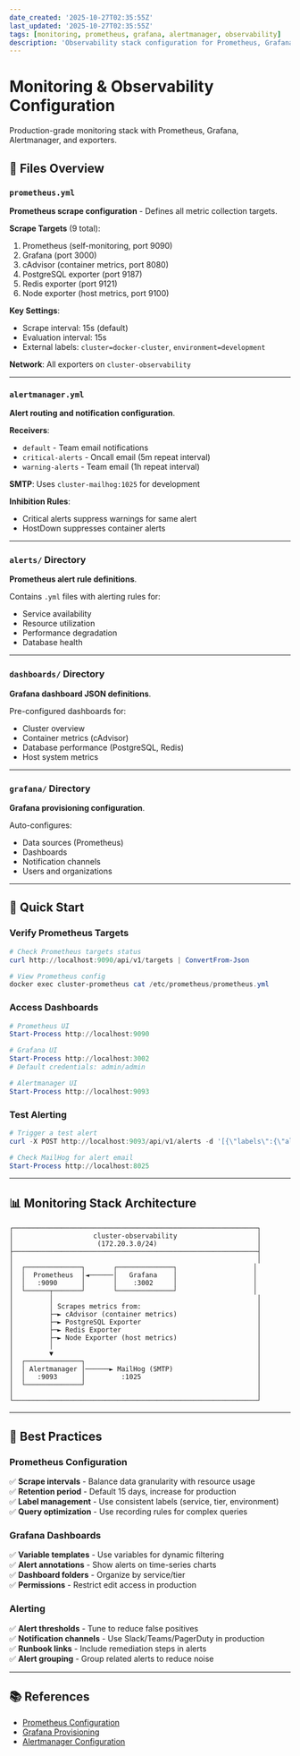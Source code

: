 ```yaml
---
date_created: '2025-10-27T02:35:55Z'
last_updated: '2025-10-27T02:35:55Z'
tags: [monitoring, prometheus, grafana, alertmanager, observability]
description: 'Observability stack configuration for Prometheus, Grafana, and Alertmanager'
---
```


# Monitoring & Observability Configuration

Production-grade monitoring stack with Prometheus, Grafana, Alertmanager, and exporters.

## 📁 Files Overview

### `prometheus.yml`
**Prometheus scrape configuration** - Defines all metric collection targets.

**Scrape Targets** (9 total):
1. Prometheus (self-monitoring, port 9090)
2. Grafana (port 3000)
3. cAdvisor (container metrics, port 8080)
4. PostgreSQL exporter (port 9187)
5. Redis exporter (port 9121)
6. Node exporter (host metrics, port 9100)

**Key Settings**:
- Scrape interval: 15s (default)
- Evaluation interval: 15s
- External labels: `cluster=docker-cluster`, `environment=development`

**Network**: All exporters on `cluster-observability`

---

### `alertmanager.yml`
**Alert routing and notification configuration**.

**Receivers**:
- `default` - Team email notifications
- `critical-alerts` - Oncall email (5m repeat interval)
- `warning-alerts` - Team email (1h repeat interval)

**SMTP**: Uses `cluster-mailhog:1025` for development

**Inhibition Rules**:
- Critical alerts suppress warnings for same alert
- HostDown suppresses container alerts

---

### `alerts/` Directory
**Prometheus alert rule definitions**.

Contains `.yml` files with alerting rules for:
- Service availability
- Resource utilization
- Performance degradation
- Database health

---

### `dashboards/` Directory
**Grafana dashboard JSON definitions**.

Pre-configured dashboards for:
- Cluster overview
- Container metrics (cAdvisor)
- Database performance (PostgreSQL, Redis)
- Host system metrics

---

### `grafana/` Directory
**Grafana provisioning configuration**.

Auto-configures:
- Data sources (Prometheus)
- Dashboards
- Notification channels
- Users and organizations

---

## 🚀 Quick Start

### Verify Prometheus Targets

```powershell
# Check Prometheus targets status
curl http://localhost:9090/api/v1/targets | ConvertFrom-Json

# View Prometheus config
docker exec cluster-prometheus cat /etc/prometheus/prometheus.yml
```

### Access Dashboards

```powershell
# Prometheus UI
Start-Process http://localhost:9090

# Grafana UI
Start-Process http://localhost:3002
# Default credentials: admin/admin

# Alertmanager UI
Start-Process http://localhost:9093
```

### Test Alerting

```powershell
# Trigger a test alert
curl -X POST http://localhost:9093/api/v1/alerts -d '[{\"labels\":{\"alertname\":\"TestAlert\",\"severity\":\"warning\"}}]' -H \"Content-Type: application/json\"

# Check MailHog for alert email
Start-Process http://localhost:8025
```

---

## 📊 Monitoring Stack Architecture

```
┌─────────────────────────────────────────────────────────────┐
│                    cluster-observability                    │
│                     (172.20.3.0/24)                         │
├─────────────────────────────────────────────────────────────┤
│                                                             │
│  ┌──────────────┐       ┌──────────────┐                   │
│  │  Prometheus  │◄──────│   Grafana    │                   │
│  │   :9090      │       │    :3002     │                   │
│  └──────┬───────┘       └──────────────┘                   │
│         │                                                   │
│         │ Scrapes metrics from:                             │
│         ├─► cAdvisor (container metrics)                    │
│         ├─► PostgreSQL Exporter                             │
│         ├─► Redis Exporter                                  │
│         ├─► Node Exporter (host metrics)                    │
│         │                                                   │
│         ▼                                                   │
│  ┌──────────────┐                                           │
│  │ Alertmanager │──────► MailHog (SMTP)                     │
│  │   :9093      │         :1025                             │
│  └──────────────┘                                           │
│                                                             │
└─────────────────────────────────────────────────────────────┘
```

---

## 🎯 Best Practices

### Prometheus Configuration

✅ **Scrape intervals** - Balance data granularity with resource usage  
✅ **Retention period** - Default 15 days, increase for production  
✅ **Label management** - Use consistent labels (service, tier, environment)  
✅ **Query optimization** - Use recording rules for complex queries  

### Grafana Dashboards

✅ **Variable templates** - Use variables for dynamic filtering  
✅ **Alert annotations** - Show alerts on time-series charts  
✅ **Dashboard folders** - Organize by service/tier  
✅ **Permissions** - Restrict edit access in production  

### Alerting

✅ **Alert thresholds** - Tune to reduce false positives  
✅ **Notification channels** - Use Slack/Teams/PagerDuty in production  
✅ **Runbook links** - Include remediation steps in alerts  
✅ **Alert grouping** - Group related alerts to reduce noise  

---

## 📚 References

- [Prometheus Configuration](https://prometheus.io/docs/prometheus/latest/configuration/configuration/)
- [Grafana Provisioning](https://grafana.com/docs/grafana/latest/administration/provisioning/)
- [Alertmanager Configuration](https://prometheus.io/docs/alerting/latest/configuration/)
